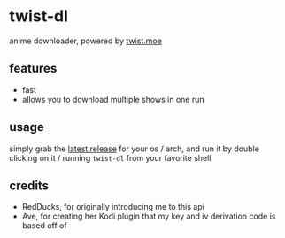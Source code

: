 # twist-dl

anime downloader, powered by [twist.moe](https://twist.moe)

## features
- fast
- allows you to download multiple shows in one run

## usage
simply grab the [latest release](https://github.com/ThatNerdyPikachu/twist-dl/releases/latest) for your os / arch, and run it by double clicking on it / running ``twist-dl`` from your favorite shell

## credits
- RedDucks, for originally introducing me to this api
- Ave, for creating her Kodi plugin that my key and iv derivation code is based off of